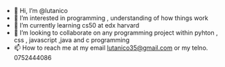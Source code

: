 - 👋 Hi, I’m @lutanico
- 👀 I’m interested in programming , understanding of how things work 
- 🌱 I’m currently learning cs50 at edx harvard 
- 💞️ I’m looking to collaborate on any programming project within  pyhton , css  , javascript ,java and c programming
- 📫 How to reach me  at my email lutanico35@gmail.com or my telno. 0752444086
<!---
lutanico/lutanico is a ✨ special ✨ repository because its `README.md` (this file) appears on your GitHub profile.
You can click the Preview link to take a look at your changes.
--->
